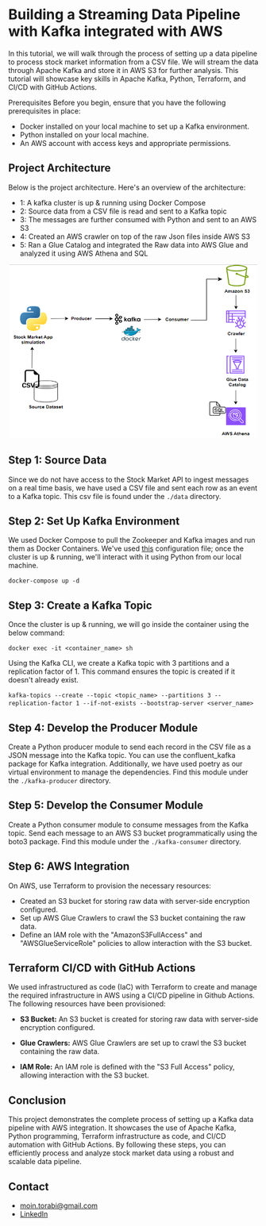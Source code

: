 # Building a Streaming Data Pipeline with Kafka integrated with AWS
In this tutorial, we will walk through the process of setting up a data pipeline to process stock market information from a CSV file. We will stream the data through Apache Kafka and store it in AWS S3 for further analysis. This tutorial will showcase key skills in Apache Kafka, Python, Terraform, and CI/CD with GitHub Actions.

Prerequisites
Before you begin, ensure that you have the following prerequisites in place:

- Docker installed on your local machine to set up a Kafka environment.
- Python installed on your local machine.
- An AWS account with access keys and appropriate permissions.

## Project Architecture
Below is the project architecture. Here's an overview of the architecture: 

- 1: A kafka cluster is up & running using Docker Compose
- 2: Source data from a CSV file is read and sent to a Kafka topic 
- 3: The messages are further consumed with Python and sent to an AWS S3
- 4: Created an AWS crawler on top of the raw Json files inside AWS S3
- 5: Ran a Glue Catalog and integrated the Raw data into AWS Glue and analyzed it using AWS Athena and SQL

<p align="center">
  <img width="500" height="350" src=./assets/Architecture.PNG>
</p>

## Step 1: Source Data
Since we do not have access to the Stock Market API to ingest messages on a real time basis, we have used a CSV file and sent each row as an event to a Kafka topic. This csv file is found under the ```./data``` directory.

## Step 2: Set Up Kafka Environment
We used Docker Compose to pull the Zookeeper and Kafka images and run them as Docker Containers. We've used [this](https://github.com/conduktor/kafka-stack-docker-compose/blob/master/full-stack.yml) configuration file; once the cluster is up & running, we'll interact with it using Python from our local machine. 
```
docker-compose up -d
```

## Step 3: Create a Kafka Topic
Once the cluster is up & running, we will go inside the container using the below command: 
```
docker exec -it <container_name> sh
```
Using the Kafka CLI, we create a Kafka topic with 3 partitions and a replication factor of 1. This command ensures the topic is created if it doesn't already exist.
```
kafka-topics --create --topic <topic_name> --partitions 3 --replication-factor 1 --if-not-exists --bootstrap-server <server_name>
```

## Step 4: Develop the Producer Module
Create a Python producer module to send each record in the CSV file as a JSON message into the Kafka topic. You can use the confluent_kafka package for Kafka integration. Additionally, we have used poetry as our virtual environment to manage the dependencies. Find this module under the ```./kafka-producer``` directory.

## Step 5: Develop the Consumer Module
Create a Python consumer module to consume messages from the Kafka topic. Send each message to an AWS S3 bucket programmatically using the boto3 package. Find this module under the ```./kafka-consumer``` directory.

## Step 6: AWS Integration
On AWS, use Terraform to provision the necessary resources:

- Created an S3 bucket for storing raw data with server-side encryption configured.
- Set up AWS Glue Crawlers to crawl the S3 bucket containing the raw data.
- Define an IAM role with the "AmazonS3FullAccess" and "AWSGlueServiceRole" policies to allow interaction with the S3 bucket.

## Terraform CI/CD with GitHub Actions
We used infrastructured as code (IaC) with Terraform to create and manage the required infrastructure in AWS using a CI/CD pipeline in Github Actions. The following resources have been provisioned: 

- **S3 Bucket:** An S3 bucket is created for storing raw data with server-side encryption configured.

- **Glue Crawlers:** AWS Glue Crawlers are set up to crawl the S3 bucket containing the raw data.

- **IAM Role:** An IAM role is defined with the "S3 Full Access" policy, allowing interaction with the S3 bucket.

## Conclusion
This project demonstrates the complete process of setting up a Kafka data pipeline with AWS integration. It showcases the use of Apache Kafka, Python programming, Terraform infrastructure as code, and CI/CD automation with GitHub Actions. By following these steps, you can efficiently process and analyze stock market data using a robust and scalable data pipeline.

## Contact 
- moin.torabi@gmail.com
- [LinkedIn](https://www.linkedin.com/in/moeintorabi/)
